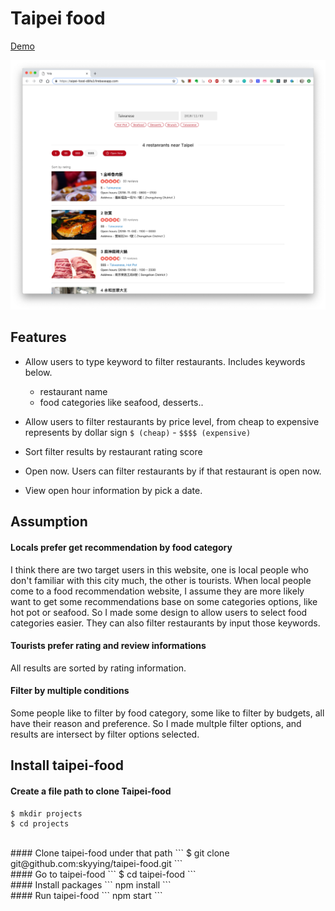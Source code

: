 # Taipei food



[Demo](https://taipei-food-d8fa3.firebaseapp.com/)

![Taipei food screenshot](./screenshot/01.png)






## Features

* Allow users to type keyword to filter restaurants. Includes keywords below.
  * restaurant name
  * food categories like seafood, desserts..
* Allow users to filter restaurants by price level, from cheap to expensive represents by dollar sign `$ (cheap)` - `$$$$ (expensive)`

* Sort filter results by restaurant rating score
* Open now. Users can filter restaurants by if that restaurant is open now.
* View open hour information by pick a date.



## Assumption

#### Locals prefer get recommendation by food category

I think there are two target users in this website, one is local people who don't familiar with this city much, the other is tourists.
When local people come to a food recommendation website, I assume they are more likely want to get some recommendations base on some categories options, like hot pot or seafood. So I made some design to allow users to select food categories easier. They can also filter restaurants by input those keywords. 



#### Tourists prefer rating and review informations

All results are sorted by rating information.



#### Filter by multiple conditions

Some people like to filter by food category, some like to filter by budgets, all have their reason and preference. So I made multple filter options, and results are intersect by filter options selected. 



## Install taipei-food

#### Create a file path to clone Taipei-food
```
$ mkdir projects
$ cd projects
```
<br/>
#### Clone taipei-food under that path
```
$ git clone git@github.com:skyying/taipei-food.git
```
<br/>
#### Go to taipei-food
```
$ cd taipei-food
```
<br/>
#### Install packages
```
npm install
```
<br/>
#### Run taipei-food
```
npm start
```



